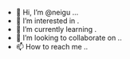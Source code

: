 - 👋 Hi, I’m @neigu ...
- 👀 I’m interested in .
- 🌱 I’m currently learning .
- 💞️ I’m looking to collaborate on ..
- 📫 How to reach me ..

<!---
neigu/neigu is a ✨ special ✨ repository because its `README.md` (this file) appears on your GitHub profile.
You can click the Preview link to take a look at your changes.
--->
